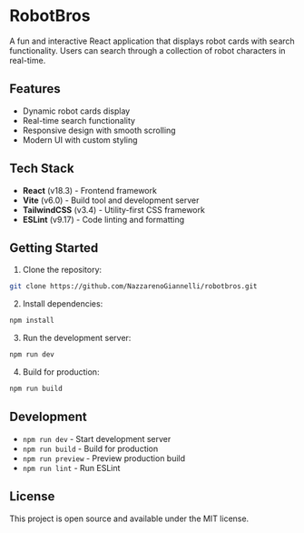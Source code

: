 # RobotBros

A fun and interactive React application that displays robot cards with search functionality. Users can search through a collection of robot characters in real-time.

## Features

- Dynamic robot cards display
- Real-time search functionality
- Responsive design with smooth scrolling
- Modern UI with custom styling

## Tech Stack

- **React** (v18.3) - Frontend framework
- **Vite** (v6.0) - Build tool and development server
- **TailwindCSS** (v3.4) - Utility-first CSS framework
- **ESLint** (v9.17) - Code linting and formatting

## Getting Started

1. Clone the repository:
```bash
git clone https://github.com/NazzarenoGiannelli/robotbros.git
```

2. Install dependencies:
```bash
npm install
```

3. Run the development server:
```bash
npm run dev
```

4. Build for production:
```bash
npm run build
```

## Development

- `npm run dev` - Start development server
- `npm run build` - Build for production
- `npm run preview` - Preview production build
- `npm run lint` - Run ESLint

## License

This project is open source and available under the MIT license.
